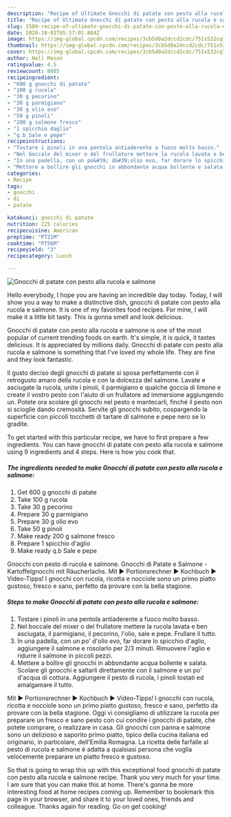 ```yaml
---
description: "Recipe of Ultimate Gnocchi di patate con pesto alla rucola e salmone"
title: "Recipe of Ultimate Gnocchi di patate con pesto alla rucola e salmone"
slug: 1509-recipe-of-ultimate-gnocchi-di-patate-con-pesto-alla-rucola-e-salmone
date: 2020-10-01T05:57:01.884Z
image: https://img-global.cpcdn.com/recipes/3cb5d0a2dccd2cdc/751x532cq70/gnocchi-di-patate-con-pesto-alla-rucola-e-salmone-recipe-main-photo.jpg
thumbnail: https://img-global.cpcdn.com/recipes/3cb5d0a2dccd2cdc/751x532cq70/gnocchi-di-patate-con-pesto-alla-rucola-e-salmone-recipe-main-photo.jpg
cover: https://img-global.cpcdn.com/recipes/3cb5d0a2dccd2cdc/751x532cq70/gnocchi-di-patate-con-pesto-alla-rucola-e-salmone-recipe-main-photo.jpg
author: Nell Mason
ratingvalue: 4.5
reviewcount: 8605
recipeingredient:
- "600 g gnocchi di patate"
- "100 g rucola"
- "30 g pecorino"
- "30 g parmigiano"
- "30 g olio evo"
- "50 g pinoli"
- "200 g salmone fresco"
- "1 spicchio daglio"
- "q.b Sale e pepe"
recipeinstructions:
- "Tostare i pinoli in una pentola antiaderente a fuoco molto basso."
- "Nel boccale del mixer o del frullatore mettere la rucola lavata e ben asciugata, il parmigiano, il pecorino, l&#39;olio, sale e pepe. Frullare il tutto."
- "In una padella, con un po&#39; d&#39;olio evo, far dorare lo spicchio d&#39;aglio, aggiungere il salmone e rosolarlo per 2/3 minuti. Rimuovere l&#39;aglio e ridurre il salmone in piccoli pezzi."
- "Mettere a bollire gli gnocchi in abbondante acqua bollente e salata. Scolare gli gnocchi e saltarli direttamente con il salmone e un po&#39; d&#39;acqua di cottura. Aggiungere il pesto di rucola, i pinoli tostati ed amalgamare il tutto."
categories:
- Recipe
tags:
- gnocchi
- di
- patate

katakunci: gnocchi di patate 
nutrition: 225 calories
recipecuisine: American
preptime: "PT21M"
cooktime: "PT56M"
recipeyield: "3"
recipecategory: Lunch

---
```



![Gnocchi di patate con pesto alla rucola e salmone](https://img-global.cpcdn.com/recipes/3cb5d0a2dccd2cdc/751x532cq70/gnocchi-di-patate-con-pesto-alla-rucola-e-salmone-recipe-main-photo.jpg)

Hello everybody, I hope you are having an incredible day today. Today, I will show you a way to make a distinctive dish, gnocchi di patate con pesto alla rucola e salmone. It is one of my favorites food recipes. For mine, I will make it a little bit tasty. This is gonna smell and look delicious.

Gnocchi di patate con pesto alla rucola e salmone is one of the most popular of current trending foods on earth. It's simple, it is quick, it tastes delicious. It is appreciated by millions daily. Gnocchi di patate con pesto alla rucola e salmone is something that I've loved my whole life. They are fine and they look fantastic.

Il gusto deciso degli gnocchi di patate si sposa perfettamente con il retrogusto amaro della rucola e con la dolcezza del salmone. Lavate e asciugate la rucola, unite i pinoli, il parmigiano e qualche goccia di limone e create il vostro pesto con l&#39;aiuto di un frullatore ad immersione aggiungendo un. Potete ora scolare gli gnocchi nel pesto e mantecarli, finché il pesto non si scioglie dando cremosità. Servite gli gnocchi subito, cospargendo la superficie con piccoli tocchetti di tartare di salmone e pepe nero se lo gradite.


To get started with this particular recipe, we have to first prepare a few ingredients. You can have gnocchi di patate con pesto alla rucola e salmone using 9 ingredients and 4 steps. Here is how you cook that.

<!--inarticleads1-->

##### The ingredients needed to make Gnocchi di patate con pesto alla rucola e salmone:

1. Get 600 g gnocchi di patate
1. Take 100 g rucola
1. Take 30 g pecorino
1. Prepare 30 g parmigiano
1. Prepare 30 g olio evo
1. Take 50 g pinoli
1. Make ready 200 g salmone fresco
1. Prepare 1 spicchio d&#39;aglio
1. Make ready q.b Sale e pepe


Gnocchi con pesto di rucola e salmone. Gnocchi di Patate e Salmone - Kartoffelgnocchi mit Räucherlachs. Mit ► Portionsrechner ► Kochbuch ► Video-Tipps! I gnocchi con rucola, ricotta e nocciole sono un primo piatto gustoso, fresco e sano, perfetto da provare con la bella stagione. 

<!--inarticleads2-->

##### Steps to make Gnocchi di patate con pesto alla rucola e salmone:

1. Tostare i pinoli in una pentola antiaderente a fuoco molto basso.
1. Nel boccale del mixer o del frullatore mettere la rucola lavata e ben asciugata, il parmigiano, il pecorino, l&#39;olio, sale e pepe. Frullare il tutto.
1. In una padella, con un po&#39; d&#39;olio evo, far dorare lo spicchio d&#39;aglio, aggiungere il salmone e rosolarlo per 2/3 minuti. Rimuovere l&#39;aglio e ridurre il salmone in piccoli pezzi.
1. Mettere a bollire gli gnocchi in abbondante acqua bollente e salata. Scolare gli gnocchi e saltarli direttamente con il salmone e un po&#39; d&#39;acqua di cottura. Aggiungere il pesto di rucola, i pinoli tostati ed amalgamare il tutto.


Mit ► Portionsrechner ► Kochbuch ► Video-Tipps! I gnocchi con rucola, ricotta e nocciole sono un primo piatto gustoso, fresco e sano, perfetto da provare con la bella stagione. Oggi vi consigliamo di utilizzare la rucola per preparare un fresco e sano pesto con cui condire i gnocchi di patate, che potete comprare, o realizzare in casa. Gli gnocchi con panna e salmone sono un delizioso e saporito primo piatto, tipico della cucina italiana ed originario, in particolare, dell&#39;Emilia Romagna. La ricetta delle farfalle al pesto di rucola e salmone è adatta a qualsiasi persona che voglia velocemente preparare un piatto fresco e gustoso. 

So that is going to wrap this up with this exceptional food gnocchi di patate con pesto alla rucola e salmone recipe. Thank you very much for your time. I am sure that you can make this at home. There's gonna be more interesting food at home recipes coming up. Remember to bookmark this page in your browser, and share it to your loved ones, friends and colleague. Thanks again for reading. Go on get cooking!

